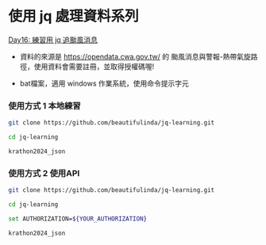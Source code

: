 # 使用 jq 處理資料系列



[Day16: 練習用 jq 追颱風消息](https://ithelp.ithome.com.tw/articles/10361218)

- 資料的來源是 https://opendata.cwa.gov.tw/ 的 颱風消息與警報-熱帶氣旋路徑，使用資料會需要註冊，並取得授權碼喔!

- bat檔案，適用 windows 作業系統，使用命令提示字元

### 使用方式 1 本地練習

```bash
git clone https://github.com/beautifulinda/jq-learning.git

cd jq-learning

krathon2024_json
```

### 使用方式 2 使用API

```bash
git clone https://github.com/beautifulinda/jq-learning.git

cd jq-learning

set AUTHORIZATION=${YOUR_AUTHORIZATION} 

krathon2024_json
```
